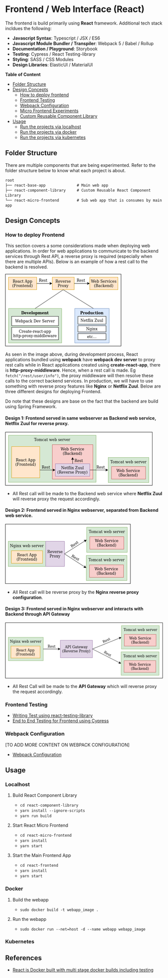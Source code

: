 # Frontend / Web Interface (React)

The frontend is build primarily using **React** framework. Additional tech stack incldues the following:
- **Javascript Syntax**: Typescript / JSX / ES6
- **Javascript Module Bundler / Transpiler**: Webpack 5 / Babel / Rollup
- **Documentation / Playground**: Storybook
- **Testing**: Cypress / React Testing-library
- **Styling**: SASS / CSS Modules
- **Design Libraries**: ElasticUI / MaterialUI

**Table of Content**
- [Folder Structure](#folder-structure)
- [Design Concepts](#design-concepts)
    - [How to deploy frontend](#how-to-deploy-frontend)
    - [Frontend Testing](#frontend-testing)
    - [Webpack Configuration](#webpack-configuration)
    - [Micro Frontend Experiments](https://github.com/awarenessxz/react-micro-frontend)
    - [Custom Reusable Component Library](react-component-library)
- [Usage](#usage)
    - [Run the projects via localhost](#localhost)
    - [Run the projects via docker](#docker)
    - [Run the projects via kubernetes](#kubernetes)

## Folder Structure

There are multiple components that are being experimented. Refer to the folder structure below to know what each project
is about.

```
root
├── react-base-app              # Main web app
├── react-component-library     # Custom Reusable React Component Library
└── react-micro-frontend        # Sub web app that is consumes by main app  
```

## Design Concepts

### How to deploy Frontend

This section covers a some considerations made when deploying web applications. In order for web applications to communicate
to the backend services through Rest API, a reverse proxy is required (especially when there are multiple APIs). Below is 
an example of how a rest call to the backend is resolved.

![Frontend Reverse Proxy](../doc/images/frontend_reverse_proxy.png)

As seen in the image above, during development process, React applications bundled using **webpack** have **webpack dev server** 
to proxy rest calls while in React applications created using **create-react-app**, there is **http-proxy-middleware**. Hence, 
when a rest call is made. Eg `fetch("/rest/user/info")`, the proxy middleware will then resolve these calls to the correct
backend services. In production, we will have to use something with reverse proxy features like **Nginx** or **Netflix Zuul**. Below
are three different designs for deploying Frontend. 

Do note that these designs are base on the fact that the backend are build using Spring Framework.

#### Design 1: Frontend served in same webserver as Backend web service, Netflix Zuul for reverse proxy.

![Frontend Design 1](../doc/images/frontend_design1.png)

- All Rest call will be made to the Backend web service where **Netflix Zuul** will reverse proxy the request accordingly.

#### Design 2: Frontend served in Nginx webserver, separated from Backend web service.

![Frontend Design 2](../doc/images/frontend_design2.png)

- All Rest call will be reverse proxy by the **Nginx reverse proxy configuration**.

#### Design 3: Frontend served in Nginx webserver and interacts with Backend through API Gateway

![Frontend Design 3](../doc/images/frontend_design3.png)

- All Rest Call will be made to the **API Gateway** which will reverse proxy the request accordingly.

### Frontend Testing

- [Writing Test using react-testing-library](react-component-library/doc/WRITING_TEST_CASES.md)
- [End to End Testing for Frontend using Cypress](react-base-app/cypress)

### Webpack Configuration

[TO ADD MORE CONTENT ON WEBPACK CONFIGURATION]

- [Webpack Configuration](../doc/WEBPACK.md)

## Usage

### Localhost

1. Build React Component Library
    - `cd react-component-library`
    - `yarn install --ignore-scripts`
    - `yarn run build`

2. Start React Micro Frontend
    - `cd react-micro-frontend`
    - `yarn install`
    - `yarn start`

3. Start the Main Frontend App
    - `cd react-frontend`
    - `yarn install`
    - `yarn start`

### Docker

1. Build the webapp
    - `sudo docker build -t webapp_image .`

2. Run the webapp
    - `sudo docker run --net=host -d --name webapp webapp_image`

### Kubernetes


## References

- [React is Docker built with multi stage docker builds including testing](https://medium.com/@tiangolo/react-in-docker-with-nginx-built-with-multi-stage-docker-builds-including-testing-8cc49d6ec305)
